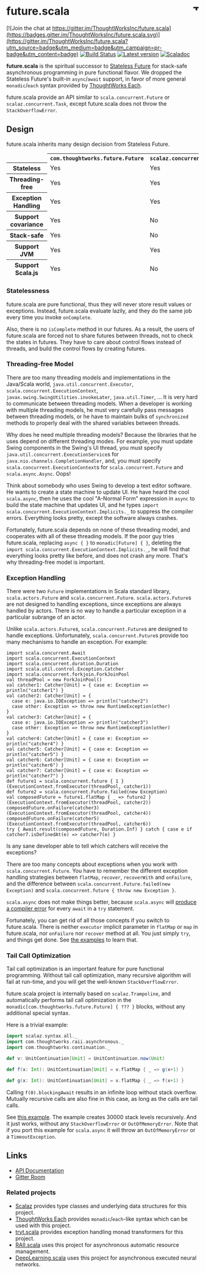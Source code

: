 # future.scala <a href="http://thoughtworks.com/"><img align="right" src="https://www.thoughtworks.com/imgs/tw-logo.png" alt="ThoughtWorks" height="15"/></a>

[![Join the chat at https://gitter.im/ThoughtWorksInc/future.scala](https://badges.gitter.im/ThoughtWorksInc/future.scala.svg)](https://gitter.im/ThoughtWorksInc/future.scala?utm_source=badge&utm_medium=badge&utm_campaign=pr-badge&utm_content=badge)
[![Build Status](https://travis-ci.org/ThoughtWorksInc/future.scala.svg?branch=1.0.x)](https://travis-ci.org/ThoughtWorksInc/future.scala)
[![Latest version](https://index.scala-lang.org/thoughtworksinc/future.scala/future/latest.svg)](https://index.scala-lang.org/thoughtworksinc/future.scala/future)
[![Scaladoc](https://javadoc.io/badge/com.thoughtworks.future/future_2.11.svg?label=scaladoc)](https://javadoc.io/page/com.thoughtworks.future/future_2.11/latest/com/thoughtworks/future$$Future.html)

**future.scala** is the spiritual successor to [Stateless Future](https://github.com/qifun/stateless-future) for stack-safe asynchronous programming in pure functional flavor. We dropped the Stateless Future's built-in `async`/`await` support, in favor of more general `monadic`/`each` syntax provided by [ThoughtWorks Each](https://github.com/ThoughtWorksInc/each).

future.scala provide an API similar to `scala.concurrent.Future` or `scalaz.concurrent.Task`, except future.scala does not throw the `StackOverflowError`.

## Design

future.scala inherits many design decision from Stateless Future.

<table>
<thead>
<tr>
<td></td>
<th><code>com.thoughtworks.future.Future</code></th>
<th><code>scalaz.concurrent.Task</code></th>
<th><code>scala.concurrent.Future</code></th>
</tr>
<tr>
<th>Stateless</th>
<td>Yes</td>
<td>Yes</td>
<td>No</td>
</tr>
<tr>
<th>Threading-free</th>
<td>Yes</td>
<td>Yes</td>
<td>No</td>
</tr>
<tr>
<th>Exception Handling</th>
<td>Yes</td>
<td>Yes</td>
<td>Yes</td>
</tr>
<tr>
<th>Support covariance</th>
<td>Yes</td>
<td>No</td>
<td>Yes</td>
</tr>
<tr>
<th>Stack-safe</th>
<td>Yes</td>
<td>No</td>
<td>No</td>
</tr>
<tr>
<th>Support JVM</th>
<td>Yes</td>
<td>Yes</td>
<td>Yes</td>
</tr>
<tr>
<th>Support Scala.js</th>
<td>Yes</td>
<td>No</td>
<td>Yes</td>
</tr>
</thead>
</table>

### Statelessness

future.scala are pure functional, thus they will never store result values or exceptions. Instead, future.scala evaluate lazily, and they do the same job every time you invoke `onComplete`.

Also, there is no `isComplete` method in our futures. As a result, the users of future.scala are forced not to share futures between threads, not to check the states in futures. They have to care about control flows instead of threads, and build the control flows by creating futures.


### Threading-free Model

There are too many threading models and implementations in the Java/Scala world, `java.util.concurrent.Executor`, `scala.concurrent.ExecutionContext`, `javax.swing.SwingUtilities.invokeLater`, `java.util.Timer`, ... It is very hard to communicate between threading models. When a developer is working with multiple threading models, he must very carefully pass messages between threading models, or he have to maintain bulks of `synchronized` methods to properly deal with the shared variables between threads.

Why does he need multiple threading models? Because the libraries that he uses depend on different threading modes. For example, you must update Swing components in the Swing's UI thread, you must specify `java.util.concurrent.ExecutionService`s for `java.nio.channels.CompletionHandler`, and, you must specify `scala.concurrent.ExecutionContext`s for `scala.concurrent.Future` and `scala.async.Async`. Oops!

Think about somebody who uses Swing to develop a text editor software. He wants to create a state machine to update UI. He have heard the cool `scala.async`, then he uses the cool "A-Normal Form" expression in `async` to build the state machine that updates UI, and he types `import scala.concurrent.ExecutionContext.Implicits._` to suppress the compiler errors. Everything looks pretty, except the software always crashes.

Fortunately, future.scala depends on none of these threading model, and cooperates with all of these threading models. If the poor guy tries future.scala, replacing `async { }` to `monadic[Future] { }`, deleting the `import scala.concurrent.ExecutionContext.Implicits._`, he will find that everything looks pretty like before, and does not crash any more. That's why threading-free model is important.

### Exception Handling

There were two `Future` implementations in Scala standard library, `scala.actors.Future` and `scala.concurrent.Future`. `scala.actors.Future`s are not designed to handling exceptions, since exceptions are always handled by actors. There is no way to handle a particular exception in a particular subrange of an actor.

Unlike `scala.actors.Future`s, `scala.concurrent.Future`s are designed to handle exceptions. Unfortunately, `scala.concurrent.Future`s provide too many mechanisms to handle an exception. For example:

    import scala.concurrent.Await
    import scala.concurrent.ExecutionContext
    import scala.concurrent.duration.Duration
    import scala.util.control.Exception.Catcher
    import scala.concurrent.forkjoin.ForkJoinPool
    val threadPool = new ForkJoinPool()
    val catcher1: Catcher[Unit] = { case e: Exception => println("catcher1") }
    val catcher2: Catcher[Unit] = {
      case e: java.io.IOException => println("catcher2")
      case other: Exception => throw new RuntimeException(other)
    }
    val catcher3: Catcher[Unit] = {
      case e: java.io.IOException => println("catcher3")
      case other: Exception => throw new RuntimeException(other)
    }
    val catcher4: Catcher[Unit] = { case e: Exception => println("catcher4") }
    val catcher5: Catcher[Unit] = { case e: Exception => println("catcher5") }
    val catcher6: Catcher[Unit] = { case e: Exception => println("catcher6") }
    val catcher7: Catcher[Unit] = { case e: Exception => println("catcher7") }
    def future1 = scala.concurrent.future { 1 }(ExecutionContext.fromExecutor(threadPool, catcher1))
    def future2 = scala.concurrent.Future.failed(new Exception)
    val composedFuture = future1.flatMap { _ => future2 }(ExecutionContext.fromExecutor(threadPool, catcher2))
    composedFuture.onFailure(catcher3)(ExecutionContext.fromExecutor(threadPool, catcher4))
    composedFuture.onFailure(catcher5)(ExecutionContext.fromExecutor(threadPool, catcher6))
    try { Await.result(composedFuture, Duration.Inf) } catch { case e if catcher7.isDefinedAt(e) => catcher7(e) }

Is any sane developer able to tell which catchers will receive the exceptions?

There are too many concepts about exceptions when you work with `scala.concurrent.Future`. You have to remember the different exception handling strategies between `flatMap`, `recover`, `recoverWith` and `onFailure`, and the difference between `scala.concurrent.Future.failed(new Exception)` and `scala.concurrent.future { throw new Exception }`.

`scala.async` does not make things better, because `scala.async` will [produce a compiler error](https://github.com/scala/async/blob/master/src/test/scala/scala/async/neg/NakedAwait.scala#L104) for every `await` in a `try` statement.

Fortunately, you can get rid of all those concepts if you switch to future.scala. There is neither `executor` implicit parameter in `flatMap` or `map` in future.scala, nor `onFailure` nor `recover` method at all. You just simply `try`, and things get done. See [the examples](https://github.com/ThoughtWorksInc/each/blob/3.3.x/each/src/test/scala/com/thoughtworks/each/MonadicErrorTest.scala) to learn that.

### Tail Call Optimization

Tail call optimization is an important feature for pure functional programming. Without tail call optimization, many recursive algorithm will fail at run-time, and you will get the well-known `StackOverflowError`.


future.scala project is internally based on `scalaz.Trampoline`, and automatically performs tail call optimization in the `monadic[com.thoughtworks.future.Future] { ??? }` blocks, without any additional special syntax.

Here is a trivial example:

```scala
import scalaz.syntax.all._
import com.thoughtworks.raii.asynchronous._
import com.thoughtworks.continuation._

def v: UnitContinuation[Unit] = UnitContinuation.now(Unit)

def f(x: Int): UnitContinuation[Unit] = v.flatMap { _ => g(x+1) }

def g(x: Int): UnitContinuation[Unit] = v.flatMap { _ => f(x+1) }
```

Calling `f(0).blockingAwait` results in an infinite loop without stack overflow. Mutually recursive calls are also fine in this case, as long as the calls are tail calls.

See [this example](https://github.com/ThoughtWorksInc/RAII.scala/blob/d6390ba439356d3f50891f4b501547bb2748cb6a/asynchronous/src/test/scala/com/thoughtworks/raii/asynchronousSpec.scala#L59). The example creates 30000 stack levels recursively. And it just works, without any `StackOverflowError` or `OutOfMemoryError`. Note that if you port this example for `scala.async` it will throw an `OutOfMemoryError` or a `TimeoutException`.

## Links

* [API Documentation](https://javadoc.io/page/com.thoughtworks.future/future_2.11/latest/com/thoughtworks/future$$Future.html)
* [Gitter Room](https://gitter.im/ThoughtWorksInc/future.scala)

### Related projects

* [Scalaz](http://scalaz.org/) provides type classes and underlying data structures for this project.
* [ThoughtWorks Each](https://github.com/ThoughtWorksInc/each) provides `monadic`/`each`-like syntax which can be used with this project.
* [tryt.scala](https://github.com/ThoughtWorksInc/TryT.scala) provides exception handling monad transformers for this project.
* [RAII.scala](https://github.com/ThoughtWorksInc/RAII.scala) uses this project for asynchronous automatic resource management.
* [DeepLearning.scala](http://deeplearning.thoughtworks.school/) uses this project for asynchronous executed neural networks.
